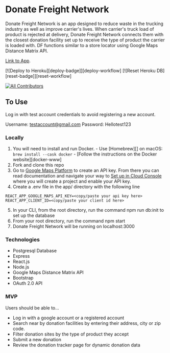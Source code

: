 # Donate Freight Network 

Donate Freight Network is an app designed to reduce waste in the trucking industry as well as improve carrier's lives. When carrier's truck load of product is rejected at delivery, Donate Freight Network connects them with the closest donation facility set up to receive the type of product the carrier is loaded with. DF functions similar to a store locator using Google Maps Distance Matrix API. 

[Link to App](https://donate-freight-nework.herokuapp.com/).

[![Deploy to Heroku][deploy-badge]][deploy-workflow]
[![Reset Heroku DB][reset-badge]][reset-workflow]

<!-- ALL-CONTRIBUTORS-BADGE:START - Do not remove or modify this section -->

[![All Contributors](https://img.shields.io/badge/all_contributors-10-orange.svg?style=flat-square)](#contributors-)

<!-- ALL-CONTRIBUTORS-BADGE:END -->

## To Use 

Log in with test account credentials to avoid registering a new account. 

Username: testaccount@gmail.com
Password: Hellotest123 

### Locally 
1. You will need to install and run Docker. - Use [Homebrew][] on macOS: `brew install --cask docker` - [Follow the instructions on the Docker website][docker-www]
2. Fork and clone this repo
3. Go to [Google Maps Platform](https://developers.google.com/maps/documentation/distance-matrix/overview) to create an API key. From there you can read documentation and navigate your way to [Set up in Cloud Console](https://developers.google.com/maps/documentation/distance-matrix/cloud-setup) where you will create a project and enable your API key. 
4. Create a .env file in the app/ directory with the following line
  
 ```
REACT_APP_GOOGLE_MAPS_API_KEY=<copy/paste your api key here>
REACT_APP_CLIENT_ID=<copy/paste your client id here>

```

5. In your CLI, from the root directory, run the command npm run db:init to set up the database
6. From your root directory, run the command npm start
7. Donate Freight Network will be running on localhost:3000



### Technologies

* Postgresql Database
* Express
* React.js
* Node.js
* Google Maps Distance Matrix API 
* Bootstrap
* OAuth 2.0 API



### MVP

Users should be able to...

* Log in with a google account or a registered account 
* Search near by donation facilities by entering their address, city or zip code. 
* Filter donation sites by the type of product they accept 
* Submit a new donation 
* Review the donation tracker page for dynamic donation data 


